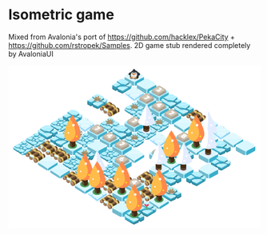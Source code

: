 # Isometric game

Mixed from Avalonia's port of https://github.com/hacklex/PekaCity + https://github.com/rstropek/Samples.
2D game stub rendered completely by AvaloniaUI

![Demo](demo.png?raw=true "Demo")

